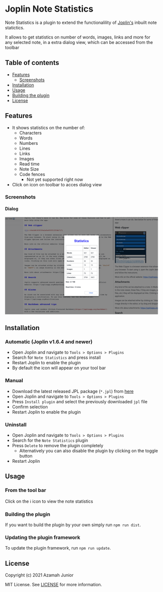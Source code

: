 # Joplin Note Statistics

Note Statistics is a plugin to extend the functionalility of [Joplin's](https://joplinapp.org/) inbuilt note statictics.

It allows to get statistics on number of words, images, links and more for any selected note, in a extra dialog view, which can be accessed from the toolbar

## Table of contents

- [Features](#features)
  - [Screenshots](#screenshots)
- [Installation](#installation)
- [Usage](#usage)
- [Building the plugin](#building)
- [License](#license)

## Features

- It shows statistics on the number of:
  - Characters
  - Words
  - Numbers
  - Lines
  - Links
  - Images
  - Read time
  - Note Size
  - Code fences
    - Not yet supported right now
- Click on icon on toolbar to acces dialog view

### Screenshots

#### Dialog

![dialog-tool bar](./assets/note-stats-dialog.png)

## Installation

### Automatic (Joplin v1.6.4 and newer)

- Open Joplin and navigate to `Tools > Options > Plugins`
- Search for `Note Statistics` and press install
- Restart Joplin to enable the plugin
- By default the icon will appear on your tool bar

### Manual

- Download the latest released JPL package (`*.jpl`) from [here](https://github.com/Kaid00/joplin-note-statistics/releases/tag/1.0.0)
- Open Joplin and navigate to `Tools > Options > Plugins`
- Press `Install plugin` and select the previously downloaded `jpl` file
- Confirm selection
- Restart Joplin to enable the plugin

### Uninstall

- Open Joplin and navigate to `Tools > Options > Plugins`
- Search for the `Note Statistics` plugin
- Press `Delete` to remove the plugin completely
  - Alternatively you can also disable the plugin by clicking on the toggle button
- Restart Joplin

## Usage

### From the tool bar

Click on the ℹ️  icon to view the note statistics

### Building the plugin

If you want to build the plugin by your own simply run `npm run dist`.

### Updating the plugin framework

To update the plugin framework, run `npm run update`.

## License

Copyright (c) 2021 Azamah Junior

MIT License. See [LICENSE](./LICENSE) for more information.

